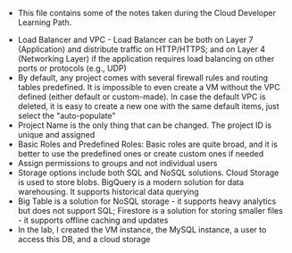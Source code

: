 * This file contains some of the notes taken during the Cloud Developer Learning Path.

- Load Balancer and VPC - Load Balancer can be both on Layer 7 (Application) and distribute traffic on HTTP/HTTPS; and on Layer 4 (Networking Layer) if the application requires load balancing on other ports or protocols (e.g., UDP)
- By default, any project comes with several firewall rules and routing tables predefined. It is impossible to even create a VM without the VPC defined (either default or custom-made). In case the default VPC is deleted, it is easy to create a new one with the 
same default items, just select the "auto-populate"
- Project Name is the only thing that can be changed. The project ID is unique and assigned
- Basic Roles and Predefined Roles: Basic roles are quite broad, and it is better to use the predefined ones or create custom ones if needed
- Assign permissions to groups and not individual users
- Storage options include both SQL and NoSQL solutions. Cloud Storage is used to store blobs. BigQuery is a modern solution for data warehousing. It supports historical data querying
- Big Table is a solution for NoSQL storage - it supports heavy analytics but does not support SQL; Firestore is a solution for storing smaller files - it supports offline caching and updates
- In the lab, I created the VM instance, the MySQL instance, a user to access this DB, and a cloud storage
